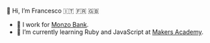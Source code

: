 👋 Hi, I’m Francesco 🇮🇹 🇫🇷 🇬🇧
- 🏦 I work for [Monzo Bank](https://monzo.com).
- 🌱 I’m currently learning Ruby and JavaScript at [Makers Academy](https://makers.tech).

<!---
now-what/now-what is a ✨ special ✨ repository because its `README.md` (this file) appears on your GitHub profile.
You can click the Preview link to take a look at your changes.
--->
